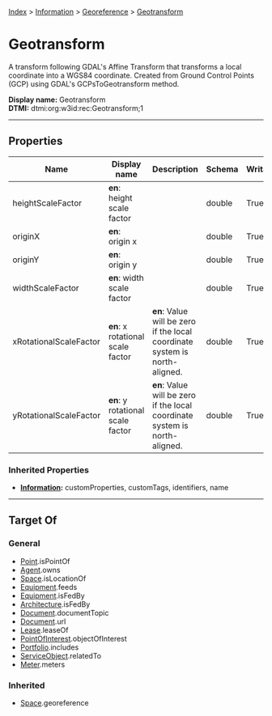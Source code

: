 [Index](../../index.md) > [Information](../Information.md) > [Georeference](Georeference.md) > [Geotransform](#)
# Geotransform

A transform following GDAL's Affine Transform that transforms a local coordinate into a WGS84 coordinate. Created from Ground Control Points (GCP) using GDAL's GCPsToGeotransform method.


**Display name:** Geotransform<br />
**DTMI:** dtmi:org:w3id:rec:Geotransform;1

---

## Properties

|Name|Display name|Description|Schema|Writable|
|-|-|-|-|-|
|heightScaleFactor|**en**: height scale factor||double|True|
|originX|**en**: origin x||double|True|
|originY|**en**: origin y||double|True|
|widthScaleFactor|**en**: width scale factor||double|True|
|xRotationalScaleFactor|**en**: x rotational scale factor|**en**: Value will be zero if the local coordinate system is north-aligned.|double|True|
|yRotationalScaleFactor|**en**: y rotational scale factor|**en**: Value will be zero if the local coordinate system is north-aligned.|double|True|
### Inherited Properties
* **[Information](../Information.md):** customProperties, customTags, identifiers, name

---

## Target Of
### General
* [Point](../../Point/Point.md).isPointOf
* [Agent](../../Agent/Agent.md).owns
* [Space](../../Space/Space.md).isLocationOf
* [Equipment](../../Asset/Equipment/Equipment.md).feeds
* [Equipment](../../Asset/Equipment/Equipment.md).isFedBy
* [Architecture](../../Space/Architecture/Architecture.md).isFedBy
* [Document](../Document/Document.md).documentTopic
* [Document](../Document/Document.md).url
* [Lease](../../Event/Lease.md).leaseOf
* [PointOfInterest](../PointOfInterest.md).objectOfInterest
* [Portfolio](../../Collection/Portfolio.md).includes
* [ServiceObject](../ServiceObject/ServiceObject.md).relatedTo
* [Meter](../../Asset/Equipment/Meter/Meter.md).meters
### Inherited
* [Space](../../Space/Space.md).georeference
